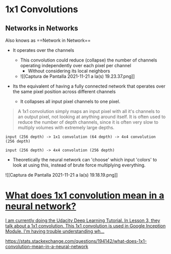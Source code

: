---
---

# 1x1 Convolutions

## Networks in Networks

Also knows as ==Network in Network==
- It operates over the channels
	- This convolution could reduce (collapse) the number of channels operating independently over each pixel per channel
		- Without considering its local neighbors 
	- ![[Captura de Pantalla 2021-11-21 a la(s) 19.23.37.png]]


- Its the equivalent of having a fully connected network that operates over the same pixel position across different channels
	- It collapses all input pixel channels to one pixel.

> A 1x1 convolution simply maps an input pixel with all it's channels to an output pixel, not looking at anything around itself. It is often used to reduce the number of depth channels, since it is often very slow to multiply volumes with extremely large depths.

```
input (256 depth) -> 1x1 convolution (64 depth) -> 4x4 convolution (256 depth)

input (256 depth) -> 4x4 convolution (256 depth)
```

- Theoretically the neural network can 'choose' which input 'colors' to look at using this, instead of brute force multiplying everything.

![[Captura de Pantalla 2021-11-21 a la(s) 19.18.19.png]]



<div class="rich-link-card-container"><a class="rich-link-card" href="https://stats.stackexchange.com/questions/194142/what-does-1x1-convolution-mean-in-a-neural-network" target="_blank">
	<div class="rich-link-image-container">
		<div class="rich-link-image" style="background-image: url('https://cdn.sstatic.net/Sites/stats/Img/apple-touch-icon@2.png?v=344f57aa10cc')">
	</div>
	</div>
	<div class="rich-link-card-text">
		<h1 class="rich-link-card-title">What does 1x1 convolution mean in a neural network?</h1>
		<p class="rich-link-card-description">
		I am currently doing the Udacity Deep Learning Tutorial. In Lesson 3, they talk about a 1x1 convolution. This 1x1 convolution is used in Google Inception Module. I'm having trouble understanding wh...
		</p>
		<p class="rich-link-href">
		https://stats.stackexchange.com/questions/194142/what-does-1x1-convolution-mean-in-a-neural-network
		</p>
	</div>
</a></div>